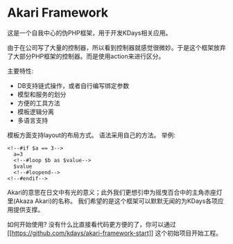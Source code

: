 Akari Framework
===============

这是一个自我中心的伪PHP框架，用于开发KDays相关应用。

由于在公司写了大量的控制器，所以看到控制器就感觉很微妙。于是这个框架放弃了大部分PHP框架的控制器。而是使用action来进行区分。

主要特性:

- DB支持链式操作，或者自行编写绑定参数
- 模型和服务的划分
- 方便的工具方法
- 模板逻辑分离
- 多语言支持

模板方面支持layout的布局方式。 语法采用自己的方法。 举例:

	<!--#if $a == 3-->
	  a=3
	  <!--#loop $b as $value-->
	  $value
	  <!--#loopend-->
	<!--#endif-->


Akari的意思在日文中有光的意义；此外我们更想引申为摇曳百合中的主角赤座灯里(Akaza Akari)的名称。
我们希望的是这个框架可以默默无闻的为KDays各项应用提供支撑。


如何开始使用?
没有什么比直接看代码更方便的了，你可以通过 [[https://github.com/kdays/akari-framework-start]] 这个初始项目开始工程。

